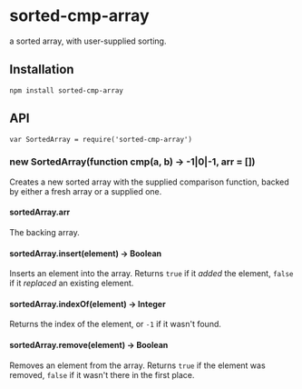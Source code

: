 # sorted-cmp-array

  a sorted array, with user-supplied sorting.

## Installation

    npm install sorted-cmp-array

## API
  
  `var SortedArray = require('sorted-cmp-array')`

### new SortedArray(function cmp(a, b) → -1|0|-1, arr = [])

  Creates a new sorted array with the supplied comparison function, backed by either a fresh array or a supplied one.

#### sortedArray.arr

  The backing array.

#### sortedArray.insert(element) → Boolean

  Inserts an element into the array.
  Returns `true` if it *added* the element, `false` if it *replaced* an existing element.

#### sortedArray.indexOf(element) → Integer

  Returns the index of the element, or `-1` if it wasn't found.

#### sortedArray.remove(element) → Boolean

  Removes an element from the array.
  Returns `true` if the element was removed, `false` if it wasn't there in the first place.

